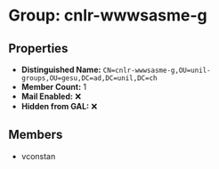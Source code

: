# Group: cnlr-wwwsasme-g

## Properties

- **Distinguished Name:** `CN=cnlr-wwwsasme-g,OU=unil-groups,OU=gesu,DC=ad,DC=unil,DC=ch`
- **Member Count:** 1
- **Mail Enabled:** ❌
- **Hidden from GAL:** ❌

## Members

- vconstan

